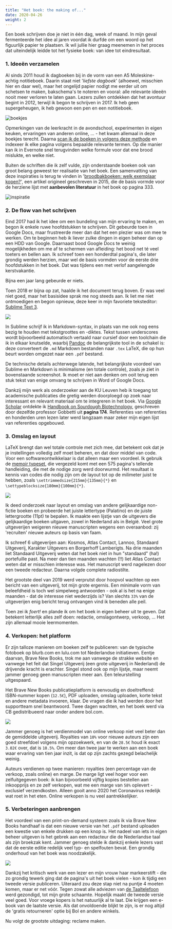 ```yaml
---
title: "Het boek: the making of..."
date: 2020-04-26
weight: 2
---
```


<style>
#body img {
    border: 1px solid grey;
}

#top-bar-sticky-wrapper {
    display: none;
}
</style>

Een boek schrijven doe je niet in één dag, week of maand. In mijn geval fermenteerde het idee al jaren voordat ik durfde om een woord op het figuurlijk papier te plaatsen. Ik wil jullie hier graag meenemen in het proces dat uiteindelijk leidde tot het fysieke boek: van idee tot eindresultaat.  

### 1. Ideeën verzamelen

Al sinds 2011 houd ik dagboeken bij in de vorm van een A5 Moleskine-achtig notitieboek. Daarin staat niet '_liefste dagboek_' (alhoewel, misschien hier en daar wel), maar het ongelijd papier nodigt me eerder uit om schetsen te maken, bakschema's te noteren en vooral: alle relevante ideeën nooit meer verloren te laten gaan. Lezers zullen ontdekken dat het avontuur begint in 2012, terwijl ik begon te schrijven in 2017. Ik heb geen supergeheugen, ik heb gewoon een pen en een notitieboek.

![boekjes](/images/makingof-boekjes.jpg)

Opmerkingen van de leerkracht in de avondschool, experimenten in eigen keuken, ervaringen van anderen online, ... - het kwam allemaal in deze boekjes terecht. Daarna [scan ik de boeken in volgens deze methode](https://brainbaking.com/post/journaling-in-practice/) en indexeer ik elke pagina volgens bepaalde relevante termen. Op die manier kan ik in Evernote snel terugvinden welke formule voor dat ene brood mislukte, en welke niet. 

Buiten de schriften die ik zelf vulde, zijn onderstaande boeken ook van groot belang geweest ter realisatie van het boek. Een samenvatting van deze inspiraties is terug te vinden in '[broodbakboeken: welk exemplaar kopen?](/brood-bak-boeken-welk-exemplaar-kopen-1/)', een artikel origineel geschreven in 2015, die de basis vormde voor de herziene lijst met **aanbevolen literatuur** in het boek op pagina 333. 

![inspiratie](/images/makingof-inspiratie.jpg)

### 2. De flow van het schrijven

Eind 2017 had ik het idee om een bundeling van mijn ervaring te maken, en begon ik enkele ruwe hoofdstukken te schrijven. Dit gebeurde toen in Google Docs, maar frustreerde meer dan dat het een plezier was om mee te werken. Om te beginnen heb ik liever zulke dingen in eigen beheer dan op een HDD van Google. Daarnaast bood Google Docs te weinig mogelijkheden om me af te schermen van afleiding: het bood net té veel toeters en bellen aan. Ik schreef toen een honderdtal pagina's, die later grondig werden herzien, maar wel de basis vormden voor de eerste drie hoofdstukken in het boek. Dat was tijdens een met verlof aangelengde kerstvakantie.

Bijna een jaar lang gebeurde er niets.

Toen 2018 er bijna op zat, haalde ik het document terug boven. Er was veel niet goed, maar het basisidee sprak me nog steeds aan. Ik liet me niet ontmoedigen en begon opnieuw, deze keer in mijn favoriete teksteditor: [Sublime Text 3](https://www.sublimetext.com/3). 

![](/images/makingof-schrijven.png)

In Sublime schrijf ik in Markdown-syntax, in plaats van me ook nog eens bezig te houden met tekstgroottes en -diktes. Tekst tussen underscores wordt bijvoorbeeld automatisch vertaald naar cursief door een toolchain die ik in elkaar knutselde, waarbij [Pandoc](https://pandoc.org/) de belangrijkste tool in de schakel is: deze converteert de `.md` Markdown bestanden naar `.tex` LaTeX, die op hun beurt worden omgezet naar een `.pdf` bestand.

De technische details achterwege latende, het belangrijkste voordeel van Sublime en Markdown is minimalisme (en totale controle), zoals je ziet in bovenstaande screenshot. Ik moet er niet aan denken om ooit terug een stuk tekst van enige omvang te schrijven in Word of Google Docs. 

Dankzij mijn werk als onderzoeker aan de KU Leuven heb ik toegang tot academische publicaties die gretig werden doorploegd op zoek naar interessant en relevant materiaal om te integreren in het boek. Via [Google Scholar](scholar.google.com) ontdekte ik [Handbook on Sourdough Biotechnology](https://www.springer.com/gp/book/9781461454243), geschreven door dezelfde professor Gobbetti uit **pagina 174**. Referenties van referenties en honderden uren lezen later werd langzaam maar zeker mijn eigen lijst van referenties opgebouwd.

### 3. Omslag en layout

LaTeX brengt dan wel totale controle met zich mee, dat betekent ook dat je je instellingen volledig zelf moet beheren, en dat door middel van code. Voor een softwareontwikkelaar  is dat alleen maar een voordeel. Ik gebruik de [memoir typeset](https://www.ctan.org/pkg/memoir), die vergezeld komt met een 575 pagina's tellende handleiding, die met de nodige zorg werd doorwurmd. Het resultaat is kennis van codes die nodig zijn om de layout tot op de milimeter juist te hebben, zoals `\settrimmedsize{215mm}{135mm}{*}` en `\settypeblocksize{180mm}{100mm}{*}`.

![](/images/makingof-layout.jpg)

Ik deed onderzoek naar layout en omslag van andere gelijkaardige non-fictie boeken en probeerde het juiste lettertype (Palatino) en de juiste lettergrootte (11pt) te bepalen. Ik maakte een lijstje van de uitgevers die gelijkaardige boeken uitgaven, zowel in Nederland als in België. Veel grote uitgeverijen weigeren nieuwe manuscripten wegens een overaanbod: zij 'recruiten' nieuwe auteurs op basis van faam. 

Ik schreef 6 uitgeverijen aan: Kosmos, Atlas Contact, Lannoo, Standaard Uitgeverij, Karakter Uitgevers en Borgerhoff Lamberigts. Na drie maanden liet Standaard Uitgeverij weten dat het boek niet in hun "standaard" (ha!) portefuille past. Na meer dan tien maanden wachten (!!) liet Atlas Contact weten dat er misschien interesse was. Het manuscript werd nagelezen door een tweede redacteur. Daarna volgde complete radiostilte. 

Het grootste deel van 2019 werd verprutst door hoopvol wachten op een bericht van een uitgeverij, tot mijn grote ergernis. Een minimale vorm van beleefdheid is toch wel simpelweg antwoorden - ook al is het na enige maanden - dat de interesse niet wederzijds is? Van slechts `33%` van de uitgeverijen enig bericht terug ontvangen vind ik beneden alle peil. 

Toen zei ik _foert!_ en plande ik om het boek in eigen beheer uit te geven. Dat betekent letterlijk alles zelf doen: redactie, omslagontwerp, verkoop, ... Het zijn allemaal mooie leermomenten. 

### 4. Verkopen: het platform

Er zijn talloze manieren om boeken zelf te publiceren: van de typische fotoboek op blurb.com en lulu.com tot Nederlandse initiatieven. Eentje daarvan, Brave New Books, trok me aan vanwege de strakke website en vanwege het feit dat Singel Uitgeverij (een grote uitgeverij in Nederland) de drijvende kracht is erachter. Singel stond ook op mijn lijstje, maar neemt jammer genoeg geen manuscripten meer aan. Een teleurstelling uitgespaard. 

Het Brave New Books publicatieplatform is eenvoudig en doeltreffend: ISBN-nummer kopen (`12.5€`), PDF uploaden, omslag uploaden, korte tekst en andere metadata invoeren, klaar. De vragen die ik had werden door het supportteam snel beantwoord. Twee dagen wachten, en het boek werd via CB gedistribueerd naar onder andere bol.com. 

![](/images/makingof-platform.png)

Jammer genoeg is het verdienmodel van online verkoop niet veel beter dan de gemiddelde uitgeverij. Royalties van `10%` voor nieuwe auteurs zijn een goed streefdoel volgens mijn opzoekwerk, en van de `28.5€` houd ik exact `3.02€` over, dat is `10.5%`. Om meer dan twee jaar te werken aan een boek waar ervaring van tien jaar inzit, is dat op zijn zachts gezegd belachelijk weinig. 

Auteurs verdienen op twee manieren: royalties (een percentage van de verkoop, zoals online) en marge. De marge ligt veel hoger voor een zelfuitgegeven boek: ik kan bijvoorbeeld vijftig kopies bestellen aan inkoopprijs en ze zelf verkopen, wat me een marge van `58%` oplevert - exclusief verzendkosten. Alleen gooit anno 2020 het Coronavirus redelijk wat roet in het eten. Online verkopen is nu veel aantrekkelijker. 

### 5. Verbeteringen aanbrengen

Het voordeel van een print-on-demand systeem zoals ik via Brave New Books handhaaf is dat een nieuwe versie van het `.pdf` bestand uploaden een kwestie van enkele drukken op een knop is. Het nadeel van iets in eigen beheer uitgeven is het gebrek aan een redacteur die de Nederlandse taal als zijn broekzak kent. Jammer genoeg stelde ik dankzij enkele lezers vast dat de eerste editie redelijk veel typ- en spelfouten bevat. Een grondig onderhoud van het boek was noodzakelijk.

![](/images/makingof-verbeterwerk.jpg)

Dankzij het kritisch werk van een lezer en mijn vrouw haar markeerstift - die zo grondig tewerk ging dat de pagina's uit het boek vielen - kon ik tijdig een tweede versie publiceren. Uiteraard zou deze stap niet na puntje 4 moeten komen, maar er net vóór. Tegen zowat alle adviezen van [de Taaltelefoon](https://www.taaltelefoon.be/hij-hij-of-zij) werd gezondigd, tot mijn grote schaamte. Hopelijk maakt de tweede versie veel goed. Voor vroege kopers is het natuurlijk al te laat. Die krijgen een e-book van de laatste versie. Als dat onvoldoende blijkt te zijn, is er nog altijd de 'gratis retourneren' optie bij Bol en andere winkels. 

Nu volgt de grootste uitdaging: reclame maken. 
